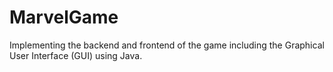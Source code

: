 # MarvelGame
 Implementing the backend and frontend of the game including the Graphical User Interface (GUI) using Java. 
